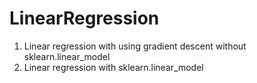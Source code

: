 # LinearRegression
1. Linear regression with using gradient descent without sklearn.linear_model
2. Linear regression with sklearn.linear_model

